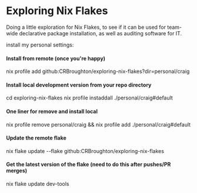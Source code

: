 # Exploring Nix Flakes

Doing a little exploration for Nix Flakes, to see if it
can be used for team-wide declarative package installation,
as well as auditing software for IT.

install my personal settings:

#### Install from remote (once you're happy)
nix profile add github:CRBroughton/exploring-nix-flakes?dir=personal/craig

#### Install local development version from your repo directory
cd exploring-nix-flakes
nix profile instaddall ./personal/craig#default

#### One liner for remove and install local
nix profile remove personal/craig && nix profile add ./personal/craig#default


#### Update the remote flake
nix flake update --flake github:CRBroughton/exploring-nix-flakes


#### Get the latest version of the flake (need to do this after pushes/PR merges)
nix flake update dev-tools